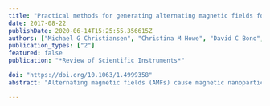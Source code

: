 ```yaml
---
title: "Practical methods for generating alternating magnetic fields for biomedical research"
date: 2017-08-22
publishDate: 2020-06-14T15:25:55.356615Z
authors: ["Michael G Christiansen", "Christina M Howe", "David C Bono", "David J Perreault", "Polina Anikeeva"]
publication_types: ["2"]
featured: false
publication: "*Review of Scientific Instruments*"

doi: "https://doi.org/10.1063/1.4999358"
abstract: "Alternating magnetic fields (AMFs) cause magnetic nanoparticles (MNPs) to dissipate heat while leaving surrounding tissue unharmed, a mechanism that serves as the basis for a variety of emerging biomedical technologies. Unfortunately, the challenges and costs of developing experimental setups commonly used to produce AMFs with suitable field amplitudes and frequencies present a barrier to researchers. This paper first presents a simple, cost-effective, and robust alternative for small AMF working volumes that uses soft ferromagnetic cores to focus the flux into a gap. As the experimental length scale increases to accommodate animal models (working volumes of 100s of cm3 or greater), poor thermal conductivity and volumetrically scaled core losses render that strategy ineffective. Comparatively feasible strategies for these larger volumes instead use low loss resonant tank circuits to generate circulating currents of 1 kA or greater in order to produce the comparable field amplitudes. These principles can be extended to the problem of identifying practical routes for scaling AMF setups to humans, an infrequently acknowledged challenge that influences the extent to which many applications of MNPs may ever become clinically relevant."

---
```


